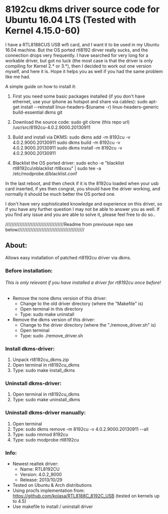 # 8192cu dkms driver source code for Ubuntu 16.04 LTS (Tested with Kernel 4.15.0-60)

I have a RTL8188CUS USB wifi card, and I want it to be used in my Ubuntu 16.04 machine. But the OS ported rtl8192 dirver really sucks, and the connection drops very frequently. I have searched for very long for a workable driver, but got no luck (the most case is that the driver is only compiling for Kernel 2.* or 3.*), then I decided to work out one version myself, and here it is. Hope it helps you as well if you had the same problem like me had.

A simple guide on how to install it:

1. First you need some basic packages installed (if you don't have ethernet, use your iphone as hotspot and share via cables):
  sudo apt-get install --reinstall linux-headers-$(uname -r) linux-headers-generic build-essential dkms git

2. Download the source code:
  sudo git clone (this repo url) /usr/src/8192cu-4.0.2.9000.20130911
 
3. Build and install via DKMS:
  sudo dkms add -m 8192cu -v 4.0.2.9000.20130911
  sudo dkms build -m 8192cu -v 4.0.2.9000.20130911
  sudo dkms install -m 8192cu -v 4.0.2.9000.20130911

4. Blacklist the OS ported driver:
  sudo echo -e "blacklist rtl8192cu\nblacklist rtl8xxxu" | sudo tee -a /etc/modprobe.d/blacklist.conf 

In the last reboot, and then check if it is the 8192cu loaded when your usb card inserted, if yes then congrat, you should have the driver working, and normally it should be much better the OS ported one.


I don't have very sophisticated knowledge and experience on this driver, so if you have any further question I may not be able to answer you as well. If you find any issue and you are able to solve it, please feel free to do so..


/////////////////////////////////////Readme from previouse repo see below//////////////////////////////////////////

## About:
Allows easy installation of patched rt8192cu driver via dkms.

### Before installation:
###### This is only relevant if you have installed a driver for rt8192cu once before!
- Remove the none dkms version of this driver:
  - Change to the old driver directory (where the "Makefile" is)
  - Open terminal in this directory
  - Type: sudo make uninstall
- Remove the dkms version of this driver:
  - Change to the driver directory (where the "./remove_driver.sh" is)
  - Open terminal
  - Type: sudo ./remove_driver.sh

### Install dkms-driver:
1. Unpack rt8192cu_dkms.zip
2. Open terminal in rt8192cu_dkms
3. Type: sudo make install_dkms

### Uninstall dkms-driver:
1. Open terminal in rt8192cu_dkms
2. Type: sudo make uninstall_dkms

### Uninstall dkms-driver manually:
1. Open terminal
2. Type: sudo dkms remove -m 8192cu -v 4.0.2.9000.20130911 --all
4. Type: sudo rmmod 8192cu
5. Type: sudo modprobe rtl8192cu

### Info:
- Newest realtek driver:
  - Name: RTL8192CU
  - Version: 4.0.2_9000
  - Release: 2013/10/29
- Tested on Ubuntu & Arch distributions
- Using procfs implementation from: https://github.com/kolasa/RTL8188C_8192C_USB (tested on kernels up to 4.5)
- Use makefile to install / uninstall driver
